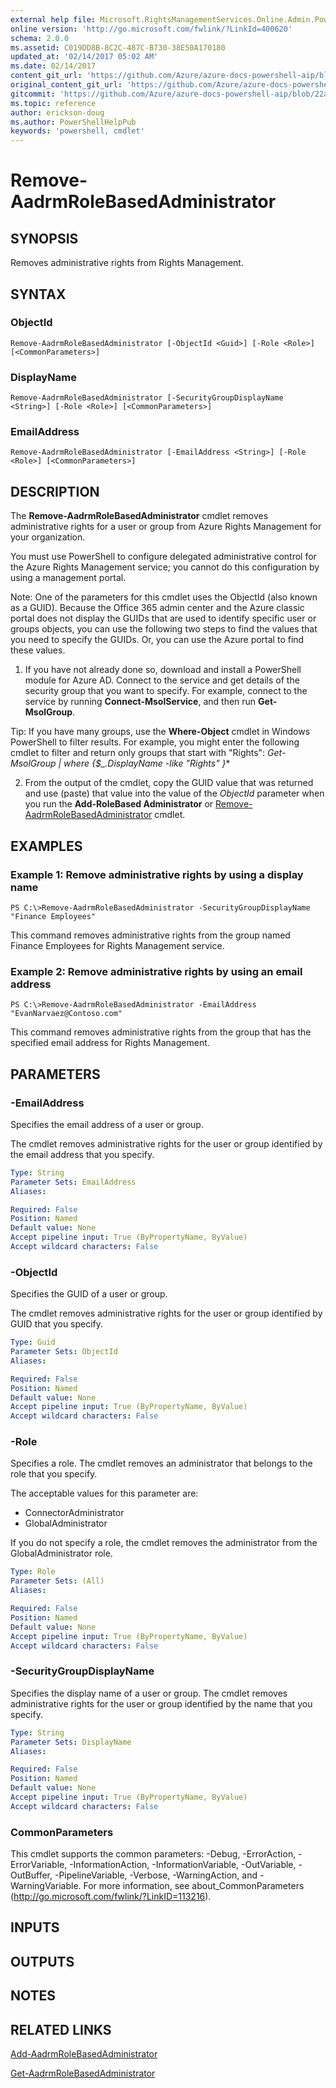 ```yaml
---
external help file: Microsoft.RightsManagementServices.Online.Admin.PowerShell.dll-Help.xml
online version: 'http://go.microsoft.com/fwlink/?LinkId=400620'
schema: 2.0.0
ms.assetid: C019DD8B-8C2C-487C-B730-38E50A170180
updated_at: '02/14/2017 05:02 AM'
ms.date: 02/14/2017
content_git_url: 'https://github.com/Azure/azure-docs-powershell-aip/blob/master/Azure%20Information%20Protection/AADRM/vlatest/Remove-AadrmRoleBasedAdministrator.md'
original_content_git_url: 'https://github.com/Azure/azure-docs-powershell-aip/blob/master/Azure%20Information%20Protection/AADRM/vlatest/Remove-AadrmRoleBasedAdministrator.md'
gitcommit: 'https://github.com/Azure/azure-docs-powershell-aip/blob/22a102658f1b1c573e607b7c05590c1e292e41e2'
ms.topic: reference
author: erickson-doug
ms.author: PowerShellHelpPub
keywords: 'powershell, cmdlet'
---
```


# Remove-AadrmRoleBasedAdministrator

## SYNOPSIS
Removes administrative rights from Rights Management.

## SYNTAX

### ObjectId
```
Remove-AadrmRoleBasedAdministrator [-ObjectId <Guid>] [-Role <Role>] [<CommonParameters>]
```

### DisplayName
```
Remove-AadrmRoleBasedAdministrator [-SecurityGroupDisplayName <String>] [-Role <Role>] [<CommonParameters>]
```

### EmailAddress
```
Remove-AadrmRoleBasedAdministrator [-EmailAddress <String>] [-Role <Role>] [<CommonParameters>]
```

## DESCRIPTION
The **Remove-AadrmRoleBasedAdministrator** cmdlet removes administrative rights for a user or group from Azure Rights Management for your organization.

You must use PowerShell to configure delegated administrative control for the Azure Rights Management service; you cannot do this configuration by using a management portal.

Note: One of the parameters for this cmdlet uses the ObjectId (also known as a GUID). Because the Office 365 admin center and the Azure classic portal does not display the GUIDs that are used to identify specific user or groups objects, you can use the following two steps to find the values that you need to specify the GUIDs. Or, you can use the Azure portal to find these values.

1. If you have not already done so, download and install a PowerShell module for Azure AD. Connect to the service and get details of the security group that you want to specify. For example, connect to the service by running **Connect-MsolService**, and then run **Get-MsolGroup**. 

Tip: If you have many groups, use the **Where-Object** cmdlet in Windows PowerShell to filter results.
For example, you might enter the following cmdlet to filter and return only groups that start with "Rights": **Get-MsolGroup | where {$_.DisplayName -like "Rights*" }**

2. From the output of the cmdlet, copy the GUID value that was returned and use (paste) that value into the value of the *ObjectId* parameter when you run the **Add-RoleBased Administrator** or [Remove-AadrmRoleBasedAdministrator](./Remove-AadrmRoleBasedAdministrator) cmdlet.

## EXAMPLES

### Example 1: Remove administrative rights by using a display name
```
PS C:\>Remove-AadrmRoleBasedAdministrator -SecurityGroupDisplayName "Finance Employees"
```

This command removes administrative rights from the group named Finance Employees for Rights Management service.

### Example 2: Remove administrative rights by using an email address
```
PS C:\>Remove-AadrmRoleBasedAdministrator -EmailAddress "EvanNarvaez@Contoso.com"
```

This command removes administrative rights from the group that has the specified email address for Rights Management.

## PARAMETERS

### -EmailAddress
Specifies the email address of a user or group.

The cmdlet removes administrative rights for the user or group identified by the email address that you specify.

```yaml
Type: String
Parameter Sets: EmailAddress
Aliases:

Required: False
Position: Named
Default value: None
Accept pipeline input: True (ByPropertyName, ByValue)
Accept wildcard characters: False
```

### -ObjectId
Specifies the GUID of a user or group.

The cmdlet removes administrative rights for the user or group identified by GUID that you specify.

```yaml
Type: Guid
Parameter Sets: ObjectId
Aliases:

Required: False
Position: Named
Default value: None
Accept pipeline input: True (ByPropertyName, ByValue)
Accept wildcard characters: False
```

### -Role
Specifies a role. The cmdlet removes an administrator that belongs to the role that you specify.

The acceptable values for this parameter are:

- ConnectorAdministrator
- GlobalAdministrator

If you do not specify a role, the cmdlet removes the administrator from the GlobalAdministrator role.

```yaml
Type: Role
Parameter Sets: (All)
Aliases:

Required: False
Position: Named
Default value: None
Accept pipeline input: True (ByPropertyName, ByValue)
Accept wildcard characters: False
```

### -SecurityGroupDisplayName
Specifies the display name of a user or group.
The cmdlet removes administrative rights for the user or group identified by the name that you specify.

```yaml
Type: String
Parameter Sets: DisplayName
Aliases:

Required: False
Position: Named
Default value: None
Accept pipeline input: True (ByPropertyName, ByValue)
Accept wildcard characters: False
```

### CommonParameters
This cmdlet supports the common parameters: -Debug, -ErrorAction, -ErrorVariable, -InformationAction, -InformationVariable, -OutVariable, -OutBuffer, -PipelineVariable, -Verbose, -WarningAction, and -WarningVariable. For more information, see about_CommonParameters (http://go.microsoft.com/fwlink/?LinkID=113216).

## INPUTS

## OUTPUTS

## NOTES

## RELATED LINKS

[Add-AadrmRoleBasedAdministrator](./Add-AadrmRoleBasedAdministrator.md)

[Get-AadrmRoleBasedAdministrator](./Get-AadrmRoleBasedAdministrator.md)
